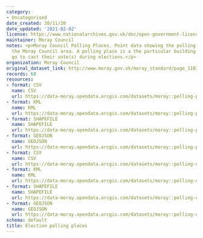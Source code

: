 ```yaml
---
category:
- Uncategorised
date_created: 30/11/20
date_updated: '2021-02-02'
license: https://www.nationalarchives.gov.uk/doc/open-government-licence/version/3/
maintainer: Moray Council
notes: <p>Moray Council Polling Places. Point data showing the polling places for
  the Moray Council area. A polling place is a the particular building where people
  go to cast their vote(s) during elections.</p>
organization: Moray Council
original_dataset_link: http://www.moray.gov.uk/moray_standard/page_110140.html
records: 60
resources:
- format: CSV
  name: CSV
  url: https://data-moray.opendata.arcgis.com/datasets/moray::polling-places-moray/about
- format: KML
  name: KML
  url: https://data-moray.opendata.arcgis.com/datasets/moray::polling-places-moray/about
- format: SHAPEFILE
  name: SHAPEFILE
  url: https://data-moray.opendata.arcgis.com/datasets/moray::polling-places-moray/about
- format: GEOJSON
  name: GEOJSON
  url: https://data-moray.opendata.arcgis.com/datasets/moray::polling-places-moray/about
- format: CSV
  name: CSV
  url: https://data-moray.opendata.arcgis.com/datasets/moray::polling-districts-moray/about
- format: KML
  name: KML
  url: https://data-moray.opendata.arcgis.com/datasets/moray::polling-districts-moray/about
- format: SHAPEFILE
  name: SHAPEFILE
  url: https://data-moray.opendata.arcgis.com/datasets/moray::polling-districts-moray/about
- format: GEOJSON
  name: GEOJSON
  url: https://data-moray.opendata.arcgis.com/datasets/moray::polling-districts-moray/about
schema: default
title: Election polling places
---
```

